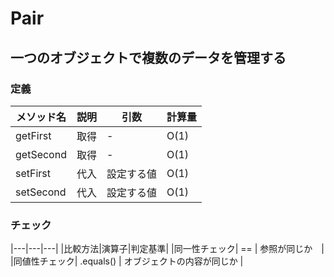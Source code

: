 # Pair
## 一つのオブジェクトで複数のデータを管理する
### 定義
|メソッド名|説明|引数|計算量|
|---|---|---|---|
|getFirst|取得|-|O(1)|
|getSecond|取得|-|O(1)|
|setFirst|代入|設定する値|O(1)|
|setSecond|代入|設定する値|O(1)|
### チェック
|---|---|---|
|比較方法|演算子|判定基準|
|同一性チェック| == | 参照が同じか　|
|同値性チェック| .equals() | オブジェクトの内容が同じか |
